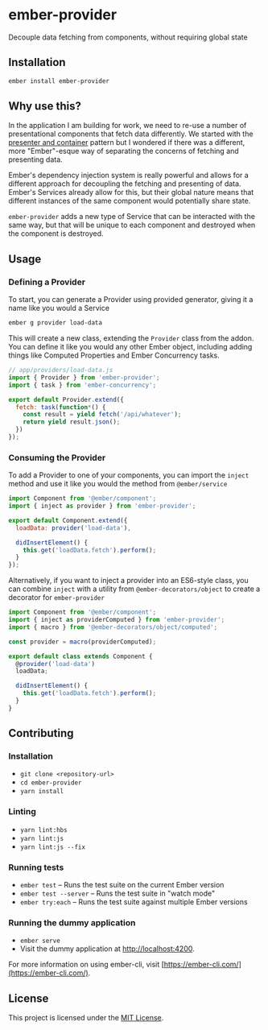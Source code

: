 # ember-provider

Decouple data fetching from components, without requiring global state

## Installation

```bash
ember install ember-provider
```

## Why use this?

In the application I am building for work, we need to re-use a number of presentational components that fetch data differently. We started with the [presenter and container](https://medium.com/@dan_abramov/smart-and-dumb-components-7ca2f9a7c7d0) pattern but I wondered if there was a different, more "Ember"-esque way of separating the concerns of fetching and presenting data.

Ember's dependency injection system is really powerful and allows for a different approach for decoupling the fetching and presenting of data. Ember's Services already allow for this, but their global nature means that different instances of the same component would potentially share state.

`ember-provider` adds a new type of Service that can be interacted with the same way, but that will be unique to each component and destroyed when the component is destroyed.

## Usage

### Defining a Provider

To start, you can generate a Provider using provided generator, giving it a name like you would a Service

```bash
ember g provider load-data
```

This will create a new class, extending the `Provider` class from the addon. You can define it like you would any other Ember object, including adding things like Computed Properties and Ember Concurrency tasks.

```javascript
// app/providers/load-data.js
import { Provider } from 'ember-provider';
import { task } from 'ember-concurrency';

export default Provider.extend({
  fetch: task(function*() {
    const result = yield fetch('/api/whatever');
    return yield result.json();
  })
});
```

### Consuming the Provider

To add a Provider to one of your components, you can import the `inject` method and use it like you would the method from `@ember/service`

```javascript
import Component from '@ember/component';
import { inject as provider } from 'ember-provider';

export default Component.extend({
  loadData: provider('load-data'),

  didInsertElement() {
    this.get('loadData.fetch').perform();
  }
});
```

Alternatively, if you want to inject a provider into an ES6-style class, you can combine `inject` with a utility from `@ember-decorators/object` to create a decorator for `ember-provider`

```javascript
import Component from '@ember/component';
import { inject as providerComputed } from 'ember-provider';
import { macro } from '@ember-decorators/object/computed';

const provider = macro(providerComputed);

export default class extends Component {
  @provider('load-data')
  loadData;

  didInsertElement() {
    this.get('loadData.fetch').perform();
  }
}
```

## Contributing

### Installation

- `git clone <repository-url>`
- `cd ember-provider`
- `yarn install`

### Linting

- `yarn lint:hbs`
- `yarn lint:js`
- `yarn lint:js --fix`

### Running tests

- `ember test` – Runs the test suite on the current Ember version
- `ember test --server` – Runs the test suite in "watch mode"
- `ember try:each` – Runs the test suite against multiple Ember versions

### Running the dummy application

- `ember serve`
- Visit the dummy application at [http://localhost:4200](http://localhost:4200).

For more information on using ember-cli, visit [https://ember-cli.com/](https://ember-cli.com/).

## License

This project is licensed under the [MIT License](LICENSE.md).
